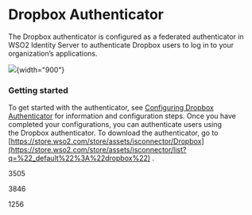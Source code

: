 # Dropbox Authenticator

The Dropbox authenticator is configured as a federated authenticator in
WSO2 Identity Server to authenticate Dropbox users to log in to your
organization’s applications.

![](attachments/49091438/76746194.png){width="900"}  

### Getting started

To get started with the authenticator, see [Configuring Dropbox
Authenticator](https://docs.wso2.com/display/ISCONNECTORS/Configuring+Dropbox+Authenticator)
for information and configuration steps. Once you have completed your
configurations, you can authenticate users using the Dropbox
authenticator. To download the authenticator, go to
[https://store.wso2.com/store/assets/isconnector/Dropbox](https://store.wso2.com/store/assets/isconnector/list?q=%22_default%22%3A%22dropbox%22)
.

  

3505

3846

1256
